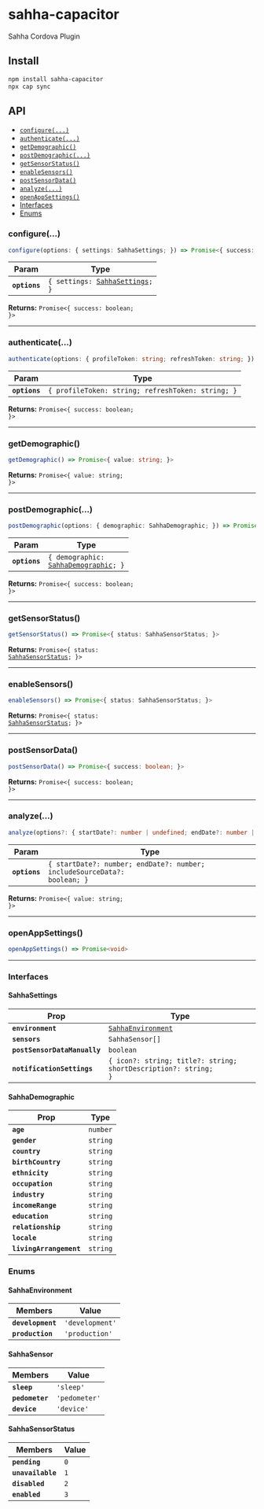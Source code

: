 # sahha-capacitor

Sahha Cordova Plugin

## Install

```bash
npm install sahha-capacitor
npx cap sync
```

## API

<docgen-index>

* [`configure(...)`](#configure)
* [`authenticate(...)`](#authenticate)
* [`getDemographic()`](#getdemographic)
* [`postDemographic(...)`](#postdemographic)
* [`getSensorStatus()`](#getsensorstatus)
* [`enableSensors()`](#enablesensors)
* [`postSensorData()`](#postsensordata)
* [`analyze(...)`](#analyze)
* [`openAppSettings()`](#openappsettings)
* [Interfaces](#interfaces)
* [Enums](#enums)

</docgen-index>

<docgen-api>
<!--Update the source file JSDoc comments and rerun docgen to update the docs below-->

### configure(...)

```typescript
configure(options: { settings: SahhaSettings; }) => Promise<{ success: boolean; }>
```

| Param         | Type                                                                   |
| ------------- | ---------------------------------------------------------------------- |
| **`options`** | <code>{ settings: <a href="#sahhasettings">SahhaSettings</a>; }</code> |

**Returns:** <code>Promise&lt;{ success: boolean; }&gt;</code>

--------------------


### authenticate(...)

```typescript
authenticate(options: { profileToken: string; refreshToken: string; }) => Promise<{ success: boolean; }>
```

| Param         | Type                                                         |
| ------------- | ------------------------------------------------------------ |
| **`options`** | <code>{ profileToken: string; refreshToken: string; }</code> |

**Returns:** <code>Promise&lt;{ success: boolean; }&gt;</code>

--------------------


### getDemographic()

```typescript
getDemographic() => Promise<{ value: string; }>
```

**Returns:** <code>Promise&lt;{ value: string; }&gt;</code>

--------------------


### postDemographic(...)

```typescript
postDemographic(options: { demographic: SahhaDemographic; }) => Promise<{ success: boolean; }>
```

| Param         | Type                                                                            |
| ------------- | ------------------------------------------------------------------------------- |
| **`options`** | <code>{ demographic: <a href="#sahhademographic">SahhaDemographic</a>; }</code> |

**Returns:** <code>Promise&lt;{ success: boolean; }&gt;</code>

--------------------


### getSensorStatus()

```typescript
getSensorStatus() => Promise<{ status: SahhaSensorStatus; }>
```

**Returns:** <code>Promise&lt;{ status: <a href="#sahhasensorstatus">SahhaSensorStatus</a>; }&gt;</code>

--------------------


### enableSensors()

```typescript
enableSensors() => Promise<{ status: SahhaSensorStatus; }>
```

**Returns:** <code>Promise&lt;{ status: <a href="#sahhasensorstatus">SahhaSensorStatus</a>; }&gt;</code>

--------------------


### postSensorData()

```typescript
postSensorData() => Promise<{ success: boolean; }>
```

**Returns:** <code>Promise&lt;{ success: boolean; }&gt;</code>

--------------------


### analyze(...)

```typescript
analyze(options?: { startDate?: number | undefined; endDate?: number | undefined; includeSourceData?: boolean | undefined; } | undefined) => Promise<{ value: string; }>
```

| Param         | Type                                                                                |
| ------------- | ----------------------------------------------------------------------------------- |
| **`options`** | <code>{ startDate?: number; endDate?: number; includeSourceData?: boolean; }</code> |

**Returns:** <code>Promise&lt;{ value: string; }&gt;</code>

--------------------


### openAppSettings()

```typescript
openAppSettings() => Promise<void>
```

--------------------


### Interfaces


#### SahhaSettings

| Prop                         | Type                                                                       |
| ---------------------------- | -------------------------------------------------------------------------- |
| **`environment`**            | <code><a href="#sahhaenvironment">SahhaEnvironment</a></code>              |
| **`sensors`**                | <code>SahhaSensor[]</code>                                                 |
| **`postSensorDataManually`** | <code>boolean</code>                                                       |
| **`notificationSettings`**   | <code>{ icon?: string; title?: string; shortDescription?: string; }</code> |


#### SahhaDemographic

| Prop                    | Type                |
| ----------------------- | ------------------- |
| **`age`**               | <code>number</code> |
| **`gender`**            | <code>string</code> |
| **`country`**           | <code>string</code> |
| **`birthCountry`**      | <code>string</code> |
| **`ethnicity`**         | <code>string</code> |
| **`occupation`**        | <code>string</code> |
| **`industry`**          | <code>string</code> |
| **`incomeRange`**       | <code>string</code> |
| **`education`**         | <code>string</code> |
| **`relationship`**      | <code>string</code> |
| **`locale`**            | <code>string</code> |
| **`livingArrangement`** | <code>string</code> |


### Enums


#### SahhaEnvironment

| Members           | Value                      |
| ----------------- | -------------------------- |
| **`development`** | <code>'development'</code> |
| **`production`**  | <code>'production'</code>  |


#### SahhaSensor

| Members         | Value                    |
| --------------- | ------------------------ |
| **`sleep`**     | <code>'sleep'</code>     |
| **`pedometer`** | <code>'pedometer'</code> |
| **`device`**    | <code>'device'</code>    |


#### SahhaSensorStatus

| Members           | Value          |
| ----------------- | -------------- |
| **`pending`**     | <code>0</code> |
| **`unavailable`** | <code>1</code> |
| **`disabled`**    | <code>2</code> |
| **`enabled`**     | <code>3</code> |

</docgen-api>
